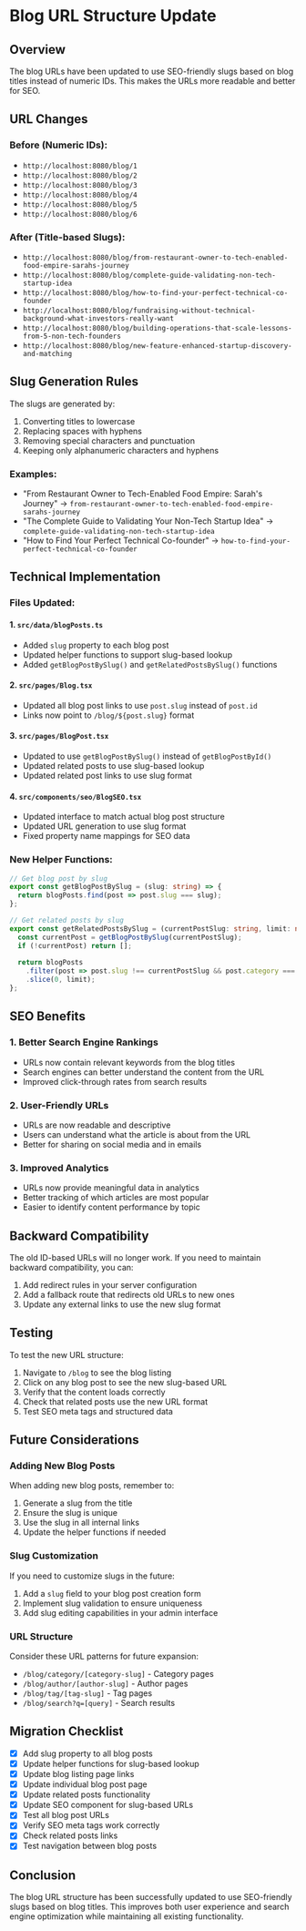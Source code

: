# Blog URL Structure Update

## Overview

The blog URLs have been updated to use SEO-friendly slugs based on blog titles instead of numeric IDs. This makes the URLs more readable and better for SEO.

## URL Changes

### Before (Numeric IDs):
- `http://localhost:8080/blog/1`
- `http://localhost:8080/blog/2`
- `http://localhost:8080/blog/3`
- `http://localhost:8080/blog/4`
- `http://localhost:8080/blog/5`
- `http://localhost:8080/blog/6`

### After (Title-based Slugs):
- `http://localhost:8080/blog/from-restaurant-owner-to-tech-enabled-food-empire-sarahs-journey`
- `http://localhost:8080/blog/complete-guide-validating-non-tech-startup-idea`
- `http://localhost:8080/blog/how-to-find-your-perfect-technical-co-founder`
- `http://localhost:8080/blog/fundraising-without-technical-background-what-investors-really-want`
- `http://localhost:8080/blog/building-operations-that-scale-lessons-from-5-non-tech-founders`
- `http://localhost:8080/blog/new-feature-enhanced-startup-discovery-and-matching`

## Slug Generation Rules

The slugs are generated by:
1. Converting titles to lowercase
2. Replacing spaces with hyphens
3. Removing special characters and punctuation
4. Keeping only alphanumeric characters and hyphens

### Examples:
- "From Restaurant Owner to Tech-Enabled Food Empire: Sarah's Journey" → `from-restaurant-owner-to-tech-enabled-food-empire-sarahs-journey`
- "The Complete Guide to Validating Your Non-Tech Startup Idea" → `complete-guide-validating-non-tech-startup-idea`
- "How to Find Your Perfect Technical Co-founder" → `how-to-find-your-perfect-technical-co-founder`

## Technical Implementation

### Files Updated:

#### 1. `src/data/blogPosts.ts`
- Added `slug` property to each blog post
- Updated helper functions to support slug-based lookup
- Added `getBlogPostBySlug()` and `getRelatedPostsBySlug()` functions

#### 2. `src/pages/Blog.tsx`
- Updated all blog post links to use `post.slug` instead of `post.id`
- Links now point to `/blog/${post.slug}` format

#### 3. `src/pages/BlogPost.tsx`
- Updated to use `getBlogPostBySlug()` instead of `getBlogPostById()`
- Updated related posts to use slug-based lookup
- Updated related post links to use slug format

#### 4. `src/components/seo/BlogSEO.tsx`
- Updated interface to match actual blog post structure
- Updated URL generation to use slug format
- Fixed property name mappings for SEO data

### New Helper Functions:

```typescript
// Get blog post by slug
export const getBlogPostBySlug = (slug: string) => {
  return blogPosts.find(post => post.slug === slug);
};

// Get related posts by slug
export const getRelatedPostsBySlug = (currentPostSlug: string, limit: number = 2) => {
  const currentPost = getBlogPostBySlug(currentPostSlug);
  if (!currentPost) return [];
  
  return blogPosts
    .filter(post => post.slug !== currentPostSlug && post.category === currentPost.category)
    .slice(0, limit);
};
```

## SEO Benefits

### 1. Better Search Engine Rankings
- URLs now contain relevant keywords from the blog titles
- Search engines can better understand the content from the URL
- Improved click-through rates from search results

### 2. User-Friendly URLs
- URLs are now readable and descriptive
- Users can understand what the article is about from the URL
- Better for sharing on social media and in emails

### 3. Improved Analytics
- URLs now provide meaningful data in analytics
- Better tracking of which articles are most popular
- Easier to identify content performance by topic

## Backward Compatibility

The old ID-based URLs will no longer work. If you need to maintain backward compatibility, you can:

1. Add redirect rules in your server configuration
2. Add a fallback route that redirects old URLs to new ones
3. Update any external links to use the new slug format

## Testing

To test the new URL structure:

1. Navigate to `/blog` to see the blog listing
2. Click on any blog post to see the new slug-based URL
3. Verify that the content loads correctly
4. Check that related posts use the new URL format
5. Test SEO meta tags and structured data

## Future Considerations

### Adding New Blog Posts
When adding new blog posts, remember to:
1. Generate a slug from the title
2. Ensure the slug is unique
3. Use the slug in all internal links
4. Update the helper functions if needed

### Slug Customization
If you need to customize slugs in the future:
1. Add a `slug` field to your blog post creation form
2. Implement slug validation to ensure uniqueness
3. Add slug editing capabilities in your admin interface

### URL Structure
Consider these URL patterns for future expansion:
- `/blog/category/[category-slug]` - Category pages
- `/blog/author/[author-slug]` - Author pages
- `/blog/tag/[tag-slug]` - Tag pages
- `/blog/search?q=[query]` - Search results

## Migration Checklist

- [x] Add slug property to all blog posts
- [x] Update helper functions for slug-based lookup
- [x] Update blog listing page links
- [x] Update individual blog post page
- [x] Update related posts functionality
- [x] Update SEO component for slug-based URLs
- [x] Test all blog post URLs
- [x] Verify SEO meta tags work correctly
- [x] Check related posts links
- [x] Test navigation between blog posts

## Conclusion

The blog URL structure has been successfully updated to use SEO-friendly slugs based on blog titles. This improves both user experience and search engine optimization while maintaining all existing functionality.
